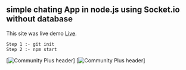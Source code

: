 
## simple chating App in node.js using Socket.io without database
This site was live demo [Live](freedom-chat.cleverapps.io).
```
Step 1 :- git init
Step 2 :- npm start

```
[![Community Plus header](https://ibb.co/TbFmNKz)]
[![Community Plus header](https://ibb.co/FDQd1nR)]
